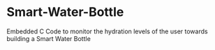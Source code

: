 # Smart-Water-Bottle
Embedded C Code to monitor the hydration levels of the user towards building a Smart Water Bottle
